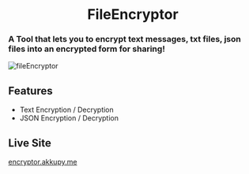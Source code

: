 <div align='center'><h1>FileEncryptor</h1></div>

<h3>A Tool that lets you to encrypt text messages, txt files, json files into an encrypted form for sharing! </h3>

![fileEncryptor](https://github.com/akkupy/fileEncryptor/assets/69421964/9198dfea-0985-4fbe-8f36-e908674569ca)




## Features

* Text Encryption / Decryption
* JSON Encryption / Decryption

## Live Site

[encryptor.akkupy.me](https://encryptor.akkupy.me)

